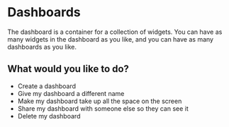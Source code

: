 Dashboards
===

The dashboard is a container for a collection of widgets. You can have as many widgets in the dashboard as you like, and you can have as many dashboards as you like.

What would you like to do?
---

- <span class="document" data-document="dashboards/create">Create a dashboard</span>
- <span class="document" data-document="dashboards/rename">Give my dashboard a different name</span>
- <span class="document" data-document="dashboards/resize">Make my dashboard take up all the space on the screen</span>
- <span class="document" data-document="dashboards/share">Share my dashboard with someone else so they can see it</span>
- <span class="document" data-document="dashboards/delete">Delete my dashboard</span>
